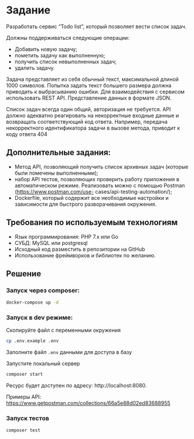 # Задание
Разработать сервис “Todo list”, который позволяет вести список задач.

Должны поддерживаться следующие операции:
- Добавить новую задачу;
- пометить задачу как выполненную;
- получить список невыполненных задач;
- удалить задачу.

Задача представляет из себя обычный текст, максимальной длиной 1000 символов.
Попытка задать текст большего размера должна приводить к выбрасыванию ошибки.
Для взаимодействия с сервисом использовать REST API. Представление данных в
формате JSON.

Список задач всегда один общий, авторизация не требуется.
API должно адекватно реагировать на некорректные входные данные и возвращать
соответствующий код ответа. Например, передача некорректного идентификатора задачи
в вызове метода, приводит к коду ответа 404

## Дополнительные задания:
- Метод API, позволяющий получить список архивных задач (которые были
помечены выполненными);
- набор API тестов, позволяющих проверить работу приложения в автоматическом
режиме. Реализовать можно с помощью Postman (https://www.postman.com/use-
cases/api-testing-automation/);
- Dockerfile, который содержит все необходимые настройки и зависимости для
быстрого разворачивания окружения.

## Требования по используемым технологиям
- Язык программирования: PHP 7.x или Go
- СУБД: MySQL или postgresql
- Исходный код разместить в репозитории на GitHub
- Использование фреймворков и библиотек по желанию.

## Решение

### Запуск через composer: 
```bash
docker-compose up -d
```

### Запуск в dev режиме: 
Скопируйте файл с переменными окружения
```bash
cp .env.example .env
```
Заполните файл `.env` данными для доступа в базу

Запустите локальный сервер
```bash
composer start
```

Ресурс будет доступен по адресу: http://localhost:8080.

Примеры API: https://www.getpostman.com/collections/66a5e88d02ed83688955


### Запуск тестов
```bash
composer test
```
